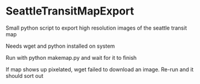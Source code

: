 # SeattleTransitMapExport
Small python script to export high resolution images of the seattle transit map

Needs wget and python installed on system

Run with python makemap.py and wait for it to finish

If map shows up pixelated, wget failed to download an image. Re-run and it should sort out
